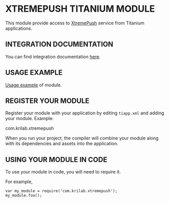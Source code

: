 # XTREMEPUSH TITANIUM MODULE

This module provide access to [XtremePush](http://xtremepush.com) service from Titanium applications.

## INTEGRATION DOCUMENTATION

You can find integration documentation [here](documentation/index.md).

## USAGE EXAMPLE

[Usage example](example/app.js) of module.



REGISTER YOUR MODULE
--------------------

Register your module with your application by editing `tiapp.xml` and adding your module.
Example:

<modules>
	<module version="0.1">com.krilab.xtremepush</module>
</modules>

When you run your project, the compiler will combine your module along with its dependencies
and assets into the application.


USING YOUR MODULE IN CODE
-------------------------

To use your module in code, you will need to require it.

For example,

	var my_module = require('com.krilab.xtremepush');
	my_module.foo();
